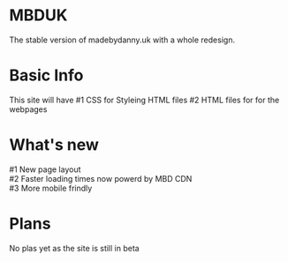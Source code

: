 # MBDUK
The stable version of madebydanny.uk with a whole redesign.
# Basic Info
This site will have 
#1 CSS for Styleing HTML files
#2 HTML files for for the webpages
# What's new
#1 New page layout <br>
#2 Faster loading times now powerd by MBD CDN <br>
#3 More mobile frindly

# Plans
No plas yet as the site is still in beta


